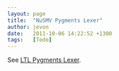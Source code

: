 ```yaml
---
layout: page
title:  "NuSMV Pygments Lexer"
author: jevon
date:   2011-10-06 14:22:52 +1300
tags:   [Todo]
---
```


See [LTL Pygments Lexer](ltl-pygments-lexer.md).
